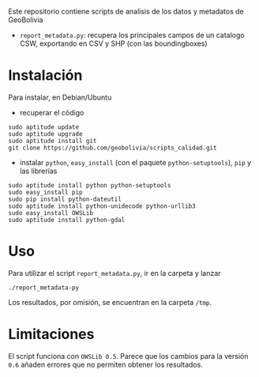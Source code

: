 Este repositorio contiene scripts de analisis de los datos y metadatos de GeoBolivia
* `report_metadata.py`: recupera los principales campos de un catalogo CSW, exportando en CSV y SHP (con las boundingboxes)

Instalación
===========

Para instalar, en Debian/Ubuntu
* recuperar el código

```
sudo aptitude update
sudo aptitude upgrade
sudo aptitude install git
git clone https://github.com/geobolivia/scripts_calidad.git
```
* instalar `python`, `easy_install` (con el paquete `python-setuptools`), `pip` y las librerías

```
sudo aptitude install python python-setuptools
sudo easy_install pip
sudo pip install python-dateutil
sudo aptitude install python-unidecode python-urllib3
sudo easy_install OWSLib
sudo aptitude install python-gdal
```

Uso
===

Para utilizar el script `report_metadata.py`, ir en la carpeta y lanzar

```
./report_metadata-py
```

Los resultados, por omisión, se encuentran en la carpeta `/tmp`.

Limitaciones
============

El script funciona con `OWSLib 0.5`. Parece que los cambios para la versión `0.6` añaden errores que no permiten obtener los resultados.
